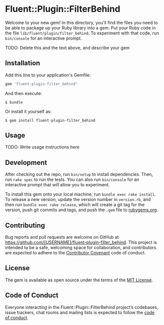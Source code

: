 # Fluent::Plugin::FilterBehind

Welcome to your new gem! In this directory, you'll find the files you need to be able to package up your Ruby library into a gem. Put your Ruby code in the file `lib/fluent/plugin/filter_behind`. To experiment with that code, run `bin/console` for an interactive prompt.

TODO: Delete this and the text above, and describe your gem

## Installation

Add this line to your application's Gemfile:

```ruby
gem 'fluent-plugin-filter_behind'
```

And then execute:

    $ bundle

Or install it yourself as:

    $ gem install fluent-plugin-filter_behind

## Usage

TODO: Write usage instructions here

## Development

After checking out the repo, run `bin/setup` to install dependencies. Then, run `rake spec` to run the tests. You can also run `bin/console` for an interactive prompt that will allow you to experiment.

To install this gem onto your local machine, run `bundle exec rake install`. To release a new version, update the version number in `version.rb`, and then run `bundle exec rake release`, which will create a git tag for the version, push git commits and tags, and push the `.gem` file to [rubygems.org](https://rubygems.org).

## Contributing

Bug reports and pull requests are welcome on GitHub at https://github.com/[USERNAME]/fluent-plugin-filter_behind. This project is intended to be a safe, welcoming space for collaboration, and contributors are expected to adhere to the [Contributor Covenant](http://contributor-covenant.org) code of conduct.

## License

The gem is available as open source under the terms of the [MIT License](http://opensource.org/licenses/MIT).

## Code of Conduct

Everyone interacting in the Fluent::Plugin::FilterBehind project’s codebases, issue trackers, chat rooms and mailing lists is expected to follow the [code of conduct](https://github.com/[USERNAME]/fluent-plugin-filter_behind/blob/master/CODE_OF_CONDUCT.md).
